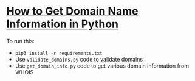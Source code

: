 # [How to Get Domain Name Information in Python](https://www.thepythoncode.com/article/extracting-domain-name-information-in-python)
To run this:
- `pip3 install -r requirements.txt`
- Use `validate_domains.py` code to validate domains
- Use `get_domain_info.py` code to get various domain information from WHOIS